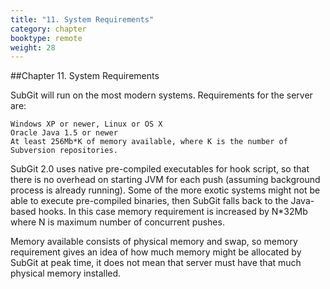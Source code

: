 ```yaml
---
title: "11. System Requirements"
category: chapter
booktype: remote
weight: 28
---
```

##Chapter 11. System Requirements

SubGit will run on the most modern systems. Requirements for the server are:

    Windows XP or newer, Linux or OS X
    Oracle Java 1.5 or newer
    At least 256Mb*K of memory available, where K is the number of Subversion repositories.

SubGit 2.0 uses native pre-compiled executables for hook script, so that there is no overhead on starting JVM for each push (assuming background process is already running). Some of the more exotic systems might not be able to execute pre-compiled binaries, then SubGit falls back to the Java-based hooks. In this case memory requirement is increased by N\*32Mb where N is maximum number of concurrent pushes.

Memory available consists of physical memory and swap, so memory requirement gives an idea of how much memory might be allocated by SubGit at peak time, it does not mean that server must have that much physical memory installed.

[](#up)